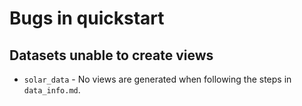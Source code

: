 # Bugs in quickstart

## Datasets unable to create views

- `solar_data` - No views are generated when following the steps in `data_info.md`.